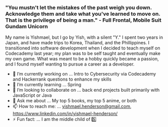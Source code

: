 ### "You mustn't let the mistakes of the past weigh you down. Acknowledge them and take what you've learned to move on. That is the privilege of being a man." - Full Frontal, Mobile Suit Gundam Unicorn

My name is Yishmael, but I go by Yish, with a silent "Y." I spent two years in Japan, and have made trips to Korea, Thailand, and the Phillippines. I transitioned into software development when I decided to teach myself on Codecademy last year; my plan was to be self taught and eventually make my own game. What was meant to be a hobby quickly became a passion, and I found myself wanting to pursue a career as a developer. 

- 🔭 I’m currently working on ...  Intro to Cybersecurity via Codecademy and Hackerrank questions to enhance my skills
- 🌱 I’m currently learning ... Spring
- 👯 I’m looking to collaborate on ... back end projects built primarily with JavaScript or Java
- 💬 Ask me about ... My top 5 books, my top 5 anime, or both
- 📫 How to reach me: ... yishmael.henderson@gmail.com, https://www.linkedin.com/in/yishmael-henderson/
- ⚡ Fun fact: ... I am the middle child of 5️⃣
